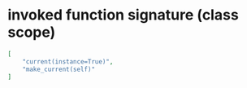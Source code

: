 # invoked function signature (class scope)

```json
[
    "current(instance=True)",
    "make_current(self)"
]
```
